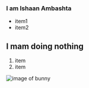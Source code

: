 ### I am Ishaan Ambashta

* item1
* item2

## I mam doing nothing

1. item
2. item

![image of bunny](https://pbs.twimg.com/profile_images/965036344216039424/NQOVAYZ-_400x400.jpg)
